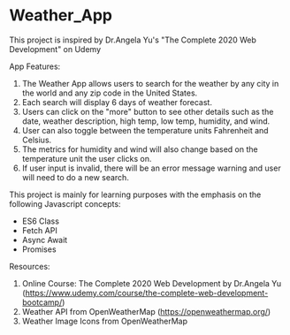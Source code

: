 # Weather_App

This project is inspired by Dr.Angela Yu's "The Complete 2020 Web Development" on Udemy

App Features:
1. The Weather App allows users to search for the weather by any city in the world and any zip code in the United States. 
2. Each search will display 6 days of weather forecast. 
3. Users can click on the "more" button to see other details such as the date, weather description, high temp, low temp, humidity, and wind. 
4. User can also toggle between the temperature units Fahrenheit and Celsius. 
5. The metrics for humidity and wind will also change based on the temperature unit the user clicks on.
6. If user input is invalid, there will be an error message warning and user will need to do a new search.

This project is mainly for learning purposes with the emphasis on the following Javascript concepts:
* ES6 Class
* Fetch API
* Async Await
* Promises

Resources: 
1. Online Course: The Complete 2020 Web Development by Dr.Angela Yu 
(https://www.udemy.com/course/the-complete-web-development-bootcamp/)
2. Weather API from OpenWeatherMap (https://openweathermap.org/)
3. Weather Image Icons from OpenWeatherMap


